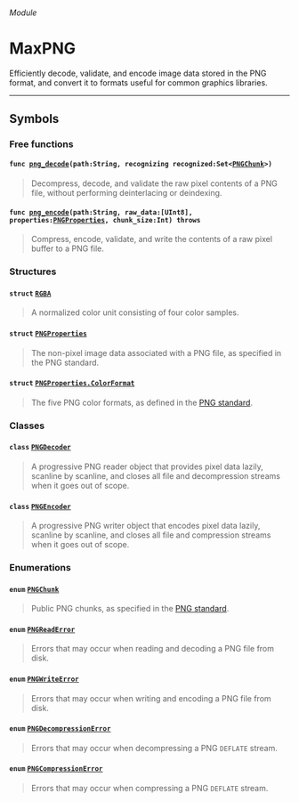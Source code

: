 
###### Module

# MaxPNG

Efficiently decode, validate, and encode image data stored in the PNG format, and convert it to formats useful for common graphics libraries.

------

## Symbols

### Free functions


#### `func `[`png_decode`](functions.md#png_decode)`(path:String, recognizing recognized:Set<`[`PNGChunk`](pngchunk.md)`>)`

> Decompress, decode, and validate the raw pixel contents of a PNG file, without performing deinterlacing or deindexing.

#### `func `[`png_encode`](functions.md#png_encode)`(path:String, raw_data:[UInt8], properties:`[`PNGProperties`](pngproperties.md)`, chunk_size:Int) throws`

> Compress, encode, validate, and write the contents of a raw pixel buffer to a PNG file.

### Structures

#### `struct` [`RGBA`](rgba.md)

> A normalized color unit consisting of four color samples.

#### `struct` [`PNGProperties`](pngproperties.md)

> The non-pixel image data associated with a PNG file, as specified in the PNG standard.

#### `struct` [`PNGProperties.ColorFormat`](pngproperties_colorformat.md)

> The five PNG color formats, as defined in the [PNG standard](http://www.libpng.org/pub/png/spec/1.2/PNG-Chunks.html#C.IHDR).

### Classes

#### `class` [`PNGDecoder`](pngdecoder.md)

> A progressive PNG reader object that provides pixel data lazily, scanline by scanline, and closes all file and decompression streams when it goes out of scope.

#### `class` [`PNGEncoder`](pngencoder.md)

> A progressive PNG writer object that encodes pixel data lazily, scanline by scanline, and closes all file and compression streams when it goes out of scope.

### Enumerations

#### `enum` [`PNGChunk`](pngchunk.md)
> Public PNG chunks, as specified in the [PNG standard](http://www.libpng.org/pub/png/spec/1.2/PNG-Chunks.html).

#### `enum` [`PNGReadError`](pngerrors.md#pngreaderrorerror)
> Errors that may occur when reading and decoding a PNG file from disk.

#### `enum` [`PNGWriteError`](pngerrors.md#pngwriteerrorerror)
> Errors that may occur when writing and encoding a PNG file from disk.

#### `enum` [`PNGDecompressionError`](pngerrors.md#pngdecompressionerrorerror)
> Errors that may occur when decompressing a PNG `DEFLATE` stream.

#### `enum` [`PNGCompressionError`](pngerrors.md#pngcompressionerrorerror:Error)
> Errors that may occur when compressing a PNG `DEFLATE` stream.

